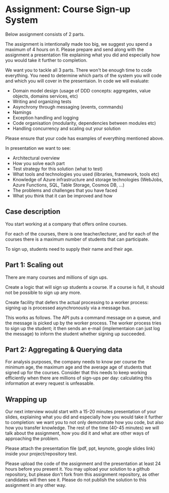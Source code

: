 # Assignment: Course Sign-up System

Below assignment consists of 2 parts.

The assignment is intentionally made too big, we suggest you spend a maximum of 4 hours on it. Please prepare and send along with the assignment a presentation file explaining what you did and especially how you would take it further to completion.

We want you to tackle all 3 parts. There won't be enough time to code everything. You need to determine which parts of the system you will code and which you will cover in the presentaion. 
In code we will evaluate:

- Domain model design (usage of DDD concepts: aggregates, value objects, domains services, etc)
- Writing and organizing tests
- Asynchrony through messaging (events, commands)
- Namings
- Exception handling and logging
- Code organisation (modularity, dependencies between modules etc)
- Handling concurrency and scaling out your solution

Please ensure that your code has examples of everything mentioned above.

In presentation we want to see:

- Architectural overview
- How you solve each part
- Test strategy for this solution (what to test)
- What tools and technologies you used (libraries, framework, tools etc)
- Knowledge of Azure infrastructure and storage technologies (WebJobs, Azure Functions, SQL, Table Storage, Cosmos DB, ...)
- The problems and challenges that you have faced
- What you think that it can be improved and how


## Case description

You start working at a company that offers online courses.

For each of the courses, there is one teacher/lecturer, and for each of the courses
there is a maximum number of students that can participate. 

To sign up, students need to supply their name and their age.

## Part 1: Scaling out

There are many courses and millions of sign ups.

Create a logic that will sign up students a course. 
If a course is full, it should not be possible to sign up any more.

Create facility that defers the actual processing to a 
worker process: signing up is processed asynchronously via a message bus.

This works as follows. The API puts a command message on a queue, and the 
message is picked up by the worker process. The worker process tries to sign 
up the student; it then sends an e-mail (implementaion can just log the message) to inform the student whether signing 
up succeeded.

## Part 2: Aggregating & Querying data

For analysis purposes, the company needs to know per course the minimum age, the
maximum age and the average age of students that signed up for the courses.
Consider that this needs to keep working efficiently when there are millions 
of sign-ups per day: calculating this information at every request is unfeasable.

## Wrapping up

Our next interview would start with a 15-20 minutes presentation of your slides, explaining what you did and especially how you would take it further to completion: we want you to not only demonstrate how you code, but also how you transfer knowledge. The rest of the time (40-45 minutes) we will talk about the assignment, how you did it and what are other ways of approaching the problem.

Please attach the presentation file (pdf, ppt, keynote, google slides link) inside your project/repository test.

Please upload the code of the assignment and the presentation at least 24 hours before you present it. You may upload your solution to a github repository, but please don't fork from this assignment repository, as other candidates will then see it. Please do not publish the solution to this assignment in any other way.
